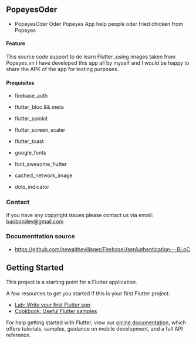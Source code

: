 ## PopeyesOder 
* PopeyesOder Oder Popeyes App help people oder fried chicken from Popeyes

#### Feature
This source code support to do learn Flutter ,using images taken from Popeyes.vn
I have developed this app all by myself and I would be happy to share the APK of the app for testing purposes.

#### Prequisites
-   firebase_auth
-   flutter_bloc && meta

-   flutter_spinkit       
-   flutter_screen_scaler
-   flutter_toast
-   google_fonts
-   font_awesome_flutter
-   cached_network_image
-   dots_indicator

### Contact
If you have any copyright issues please contact us via email: baobondev@gmail.com

### Documenttation source
- https://github.com/newajthevillager/FirebaseUserAuthentication---BLoC


## Getting Started

This project is a starting point for a Flutter application.

A few resources to get you started if this is your first Flutter project:

- [Lab: Write your first Flutter app](https://flutter.dev/docs/get-started/codelab)
- [Cookbook: Useful Flutter samples](https://flutter.dev/docs/cookbook)

For help getting started with Flutter, view our
[online documentation](https://flutter.dev/docs), which offers tutorials,
samples, guidance on mobile development, and a full API reference.
